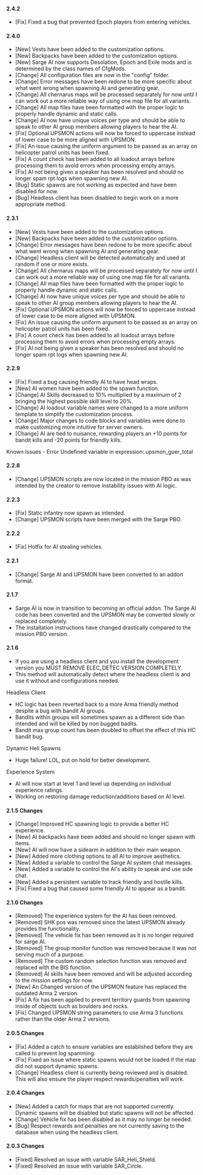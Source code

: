 #### 2.4.2
- [Fix] Fixed a bug that prevented Epoch players from entering vehicles.

#### 2.4.0
- [New] Vests have been added to the customization options.
- [New] Backpacks have been added to the customization options.
- [New] Sarge AI now supports Desolation, Epoch and Exile mods and is determined by the class names of CfgMods.
- [Change] All configuration files are now in the "config" folder.
- [Change] Error messages have been redone to be more specific about what went wrong when spawning AI and generating gear.
- [Change] All chernarus maps will be processed separately for now until I can work out a more reliable way of using one map file for all variants.
- [Change] All map files have been formatted with the proper logic to properly handle dynamic and static calls.
- [Change] AI now have unique voices per type and should be able to speak to other AI group members allowing players to hear the AI.
- [Fix] Optional UPSMON actions will now be forced to uppercase instead of lower case to be more aligned with UPSMON.
- [Fix] An issue causing the uniform argument to be passed as an array on helicopter patrol units has been fixed.
- [Fix] A count check has been added to all loadout arrays before processing them to avoid errors when processing empty arrays.
- [Fix] AI not being given a speaker has been resolved and should no longer spam rpt logs when spawning new AI.
- [Bug] Static spawns are not working as expected and have been disabled for now.
- [Bug] Headless client has been disabled to begin work on a more appropriate method.

#### 2.3.1
- [New] Vests have been added to the customization options.
- [New] Backpacks have been added to the customization options.
- [Change] Error messages have been redone to be more specific about what went wrong when spawning AI and generating gear.
- [Change] Headless client will be detected automatically and used at random if one or more exists.
- [Change] All chernarus maps will be processed separately for now until I can work out a more reliable way of using one map file for all variants.
- [Change] All map files have been formatted with the proper logic to properly handle dynamic and static calls.
- [Change] AI now have unique voices per type and should be able to speak to other AI group members allowing players to hear the AI.
- [Fix] Optional UPSMON actions will now be forced to uppercase instead of lower case to be more aligned with UPSMON.
- [Fix] An issue causing the uniform argument to be passed as an array on helicopter patrol units has been fixed.
- [Fix] A count check has been added to all loadout arrays before processing them to avoid errors when processing empty arrays.
- [Fix] AI not being given a speaker has been resolved and should no longer spam rpt logs when spawning new AI.

#### 2.2.9
- [Fix] Fixed a bug causing friendly AI to have head wraps.
- [New] AI women have been added to the spawn function.
- [Change] AI Skills decreased to 10% multiplied by a maximum of 2 bringing the highest possible skill level to 20%.
- [Change] AI loadout variable names were changed to a more uniform template to simplify the customization process.
- [Change] Major changes to code blocks and variables were done to make customizing more intuitive for server owners.
- [Change] AI are tied to nuisance, rewarding players an +10 points for bandit kills and -20 points for friendly kills.

Known Issues
	- Error Undefined variable in expression: upsmon_guer_total

#### 2.2.8
- [Change] UPSMON scripts are now located in the mission PBO as was intended by the creator to remove instability issues with AI logic.

#### 2.2.3
- [Fix] Static infantry now spawn as intended.
- [Change] UPSMON scripts have been merged with the Sarge PBO.

#### 2.2.2
- [Fix] Hotfix for AI stealing vehicles.

#### 2.2.1
- [Change] Sarge AI and UPSMON have been converted to an addon format.

#### 2.1.7
- Sarge AI is now in transition to becoming an official addon. The Sarge AI code has been converted and the UPSMON may be converted slowly or replaced completely.
- The installation instructions have changed drastically compared to the mission PBO version.

#### 2.1.6
- If you are using a headless client and you install the development version you MUST REMOVE ELEC_DETEC VERSION COMPLETELY.
- This method will automatically detect where the headless client is and use it without and configurations needed.

Headless Client
- HC logic has been reverted back to a more Arma friendly method despite a bug with bandit AI groups.
- Bandits within groups will sometimes spawn as a different side than intended and will be killed by non bugged badits.
- Bandit max group count has been doubled to offset the effect of this HC bandit bug.

Dynamic Heli Spawns
- Huge failure! LOL, put on hold for better development.

Experience System
- AI will now start at level 1 and level up depending on individual experience ratings.
- Working on restoring damage reduction/additions based on AI level.

#### 2.1.5 Changes
- [Change] Improved HC spawning logic to provide a better HC experience.
- [New] AI backpacks have been added and should no longer spawn with items.
- [New] AI will now have a sidearm in addition to their main weapon.
- [New] Added more clothing options to all AI to improve aesthetics.
- [New] Added a variable to control the Sarge AI system chat messages.
- [New] Added a variable to control the AI's ability to speak and use side chat.
- [New] Added a persistent variable to track friendly and hostile kills.
- [Fix] Fixed a bug that caused some friendly AI to appear as a bandit.

#### 2.1.0 Changes
- [Removed] The experience system for the AI has been removed.
- [Removed] SHK pos was removed since the latest UPSMON already provides the functionality.
- [Removed] The vehicle fix has been removed as it is no longer required for sarge AI.
- [Removed] The group monitor function was removed because it was not serving much of a purpose.
- [Removed] The custom random selection function was removed and replaced with the BIS function.
- [Removed] AI skills have been removed and will be adjusted according to the mission settings for now.
- [New] An Changed version of the UPSMON feature has replaced the outdated Arma 2 version.
- [Fix] A fix has been applied to prevent territory guards from spawning inside of objects such as boulders and rocks.
- [Fix] Changed UPSMON string parameters to use Arma 3 functions rather than the older Arma 2 versions.

#### 2.0.5 Changes
- [Fix] Added a catch to ensure variables are established before they are called to prevent log spamming.
- [Fix] Fixed an issue where static spawns would not be loaded if the map did not support dynamic spawns.
- [Change] Headless client is currently being reviewed and is disabled. This will also ensure the player respect rewards/penalties will work.

#### 2.0.4 Changes
- [New] Added a catch for maps that are not supported currently. Dynamic spawns will be disabled but static spawns will not be affected.
- [Change] Vehicle fix has been disabled as it may no longer be needed.
- [Bug] Respect rewards and penalties are not currently saving to the database when using the headless client.

#### 2.0.3 Changes
- [Fixed] Resolved an issue with variable SAR_Heli_Shield.
- [Fixed] Resolved an issue with variable SAR_Circle.
